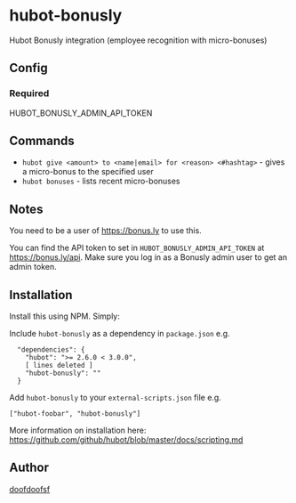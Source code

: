 hubot-bonusly
=============

Hubot Bonusly integration (employee recognition with micro-bonuses)

## Config
### Required
HUBOT_BONUSLY_ADMIN_API_TOKEN

## Commands
-  `hubot give <amount> to <name|email> for <reason> <#hashtag>` - gives a micro-bonus to the specified user
-  `hubot bonuses` - lists recent micro-bonuses

## Notes
You need to be a user of https://bonus.ly to use this.

You can find the API token to set in `HUBOT_BONUSLY_ADMIN_API_TOKEN` at https://bonus.ly/api. Make sure you log in as a Bonusly admin user to get an admin token.

## Installation
Install this using NPM. Simply:

Include `hubot-bonusly` as a dependency in `package.json` e.g.
```
  "dependencies": {
    "hubot": ">= 2.6.0 < 3.0.0",
    [ lines deleted ]
    "hubot-bonusly": ""
  }
```

Add `hubot-bonusly` to your `external-scripts.json` file e.g.
```
["hubot-foobar", "hubot-bonusly"]
```

More information on installation here: https://github.com/github/hubot/blob/master/docs/scripting.md

## Author
[doofdoofsf](https://github.com/doofdoofsf)

